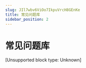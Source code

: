 ```yaml
---
slug: JIl7wbv6ViOo7IkpuVrcH8GEnKe
title: 常见问题库
sidebar_position: 2
---
```



# 常见问题库


[Unsupported block type: Unknown]

